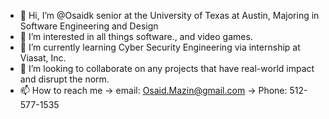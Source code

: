 - 👋 Hi, I’m @Osaidk senior at the University of Texas at Austin, Majoring in Software Engineering and Design
- 👀 I’m interested in all things software., and video games.
- 🌱 I’m currently learning Cyber Security Engineering via internship at Viasat, Inc. 
- 💞️ I’m looking to collaborate on any projects that have real-world impact and disrupt the norm. 
- 📫 How to reach me -> email: Osaid.Mazin@gmail.com
                     -> Phone: 512-577-1535

<!---
Osaidk/Osaidk is a ✨ special ✨ repository because its `README.md` (this file) appears on your GitHub profile.
You can click the Preview link to take a look at your changes.
--->
